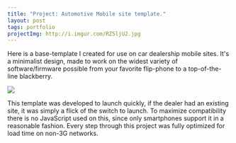 ```yaml
---
title: "Project: Automotive Mobile site template."
layout: post
tags: portfolio
projectImg: http://i.imgur.com/RZ5ljU2.jpg
---
```


Here is a base-template I created for use on car dealership mobile sites. It's a
minimalist design, made to work on the widest variety of software/firmware
possible from your favorite flip-phone to a top-of-the-line blackberry.<!--more-->

![](http://i.imgur.com/RZ5ljU2.jpg)

This template was developed to launch quickly, if the dealer had an
existing site, it was simply a flick of the switch to launch. To maximize
compatibility there is no JavaScript used on this, since only
smartphones support it in a reasonable fashion. Every step through this project was fully optimized
for load time on non-3G networks.
